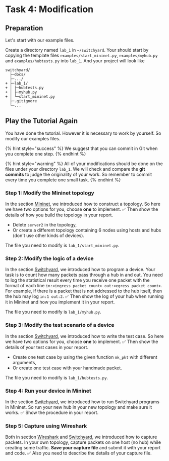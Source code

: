 # Task 4: Modification

## Preparation

Let's start with our example files.

Create a directory named `lab_1` in `~/switchyard`. Your should start by copying the template files `examples/start_mininet.py`, `examples/myhub.py` and `examples/hubtests.py` into `lab_1`. And your project will look like

```
switchyard/
  ├─docs/
  ├─.../
+ ├─lab_1/
+ │ ├─hubtests.py
+ │ ├─myhub.py
+ │ └─start_mininet.py
  ├─.gitignore
  └─...
```

## Play the Tutorial Again

You have done the tutorial. However it is necessary to work by yourself. So modify our examples files.

{% hint style="success" %}
We suggest that you can commit in Git when you complete one step.
{% endhint %}

<div></div>

{% hint style="warning" %}
All of your modifications should be done on the files under your directory `lab_1`. We will check and compare the **git commits** to judge the originality of your work. So remember to commit every time you complete one small task.
{% endhint %}

### Step 1: Modify the Mininet topology

In the section [Mininet](mininet.md), we introduced how to construct a topology. So here we have two options for you, choose **one** to implement. ✅ Then show the details of how you build the topology in your report.

- Delete `server2` in the topology,
- Or create a different topology containing 6 nodes using hosts and hubs (don't use other kinds of devices).

The file you need to modify is `lab_1/start_mininet.py`.

### Step 2: Modify the logic of a device

In the section [Switchyard](switchyard.md), we introduced how to program a device. Your task is to count how many packets pass through a hub in and out. You need to log the statistical result every time you receive one packet with the format of each line `in:<ingress packet count> out:<egress packet count>`. For example, if there is a packet that is not addressed to the hub itself, then the hub may log `in:1 out:2`. ✅ Then show the log of your hub when running it in Mininet and how you implement it in your report.

The file you need to modify is `lab_1/myhub.py`.

### Step 3: Modify the test scenario of a device

In the section [Switchyard](switchyard.md), we introduced how to write the test case. So here we have two options for you, choose **one** to implement. ✅ Then show the details of your test cases in your report.

- Create one test case by using the given function `mk_pkt` with different arguments,
- Or create one test case with your handmade packet.

The file you need to modify is `lab_1/hubtests.py`.

### Step 4: Run your device in Mininet

In the section [Switchyard](switchyard.md), we introduced how to run Switchyard programs in Mininet. So run your new hub in your new topology and make sure it works. ✅ Show the procedure in your report.

### Step 5: Capture using Wireshark

Both in section [Wireshark](wireshark.md) and [Switchyard](switchyard.md), we introduced how to capture packets. In your own topology, capture packets on one host (no hub) while creating some traffic. **Save your capture file** and submit it with your report and code. ✅ Also you need to describe the details of your capture file.
